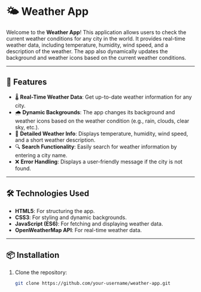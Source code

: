 # 🌤️ Weather App

Welcome to the **Weather App**! This application allows users to check the current weather conditions for any city in the world. It provides real-time weather data, including temperature, humidity, wind speed, and a description of the weather. The app also dynamically updates the background and weather icons based on the current weather conditions.

---

## 🚀 Features

- 🌡️ **Real-Time Weather Data**: Get up-to-date weather information for any city.
- 🌧️ **Dynamic Backgrounds**: The app changes its background and weather icons based on the weather condition (e.g., rain, clouds, clear sky, etc.).
- 💨 **Detailed Weather Info**: Displays temperature, humidity, wind speed, and a short weather description.
- 🔍 **Search Functionality**: Easily search for weather information by entering a city name.
- ❌ **Error Handling**: Displays a user-friendly message if the city is not found.

---

## 🛠️ Technologies Used

- **HTML5**: For structuring the app.
- **CSS3**: For styling and dynamic backgrounds.
- **JavaScript (ES6)**: For fetching and displaying weather data.
- **OpenWeatherMap API**: For real-time weather data.

---

## 📦 Installation

1. Clone the repository:
   ```bash
   git clone https://github.com/your-username/weather-app.git